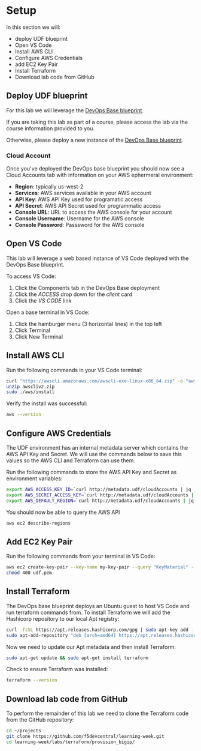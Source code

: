# Setup
In this section we will:
- deploy UDF blueprint
- Open VS Code 
- Install AWS CLI
- Configure AWS Credentials
- add EC2 Key Pair
- Install Terraform
- Download lab code from GitHub

## Deploy UDF blueprint 
For this lab we will leverage the [DevOps Base blueprint](https://udf.f5.com/b/54b4e41b-ba46-48a1-8274-51a970e7e66b#documentation).

If you are taking this lab as part of a course, please access the lab via the course information provided to you.  

Otherwise, please deploy a new instance of the [DevOps Base blueprint](https://udf.f5.com/b/54b4e41b-ba46-48a1-8274-51a970e7e66b#documentation). 

### Cloud Account
Once you've deployed the DevOps base blueprint you should now see a Cloud Accounts tab with information on your AWS ephermeral environment: 
- **Region**: typically us-west-2
- **Services**: AWS services available in your AWS account
- **API Key**: AWS API Key used for programatic access
- **API Secret**: AWS API Secret used for programmatic access
- **Console URL**: URL to access the AWS console for your account
- **Console Username**: Username for the AWS console
- **Console Password**: Passsword for the AWS console

## Open VS Code
This lab will leverage a web based instance of VS Code deployed with the DevOps Base blueprint.  

To access VS Code:
1. Click the Components tab in the DevOps Base deployment
2. Click the *ACCESS* drop down for the *client* card
3. Click the *VS CODE* link

Open a base terminal in VS Code:
1. Click the hamburger menu (3 horizontal lines) in the top left
2. Click Terminal
3. Click New Terminal

## Install AWS CLI
Run the following commands in your VS Code terminal:
```bash
curl "https://awscli.amazonaws.com/awscli-exe-linux-x86_64.zip" -o "awscliv2.zip"
unzip awscliv2.zip
sudo ./aws/install
```

Verify the install was successful:
```bash
aws --version
```

## Configure AWS Credentials 
The UDF environment has an internal metadata server which contains the AWS API Key and Secret.  We will use the commands below to save this values so the AWS CLI and Terraform can use them.

Run the following commands to store the AWS API Key and Secret as environment variables:
```bash
export AWS_ACCESS_KEY_ID=`curl http://metadata.udf/cloudAccounts | jq  '.cloudAccounts[].apiKey' -r`
export AWS_SECRET_ACCESS_KEY=`curl http://metadata.udf/cloudAccounts | jq  '.cloudAccounts[].apiSecret' -r`
export AWS_DEFAULT_REGION=`curl http://metadata.udf/cloudAccounts | jq  '.cloudAccounts[].regions[0]' -r`
```

You should now be able to query the AWS API
```bash
aws ec2 describe-regions
```

## Add EC2 Key Pair
Run the following commands from your terminal in VS Code:
```bash
aws ec2 create-key-pair --key-name my-key-pair --query "KeyMaterial" --output text > udf.pem
chmod 400 udf.pem
```

## Install Terraform
The DevOps base blueprint deploys an Ubuntu guest to host VS Code and run terraform commands from. To install Terraform we will add the Hashicorp repository to our local Apt registry:
```bash
curl -fsSL https://apt.releases.hashicorp.com/gpg | sudo apt-key add -
sudo apt-add-repository "deb [arch=amd64] https://apt.releases.hashicorp.com $(lsb_release -cs) main"
```

Now we need to update our Apt metadata and then install Terraform:
```bash
sudo apt-get update && sudo apt-get install terraform
```

Check to ensure Terraform was installed:
```bash
terraform --version
```

## Download lab code from GitHub
To perform the remainder of this lab we need to clone the Terraform code from the GitHub repository:
```bash
cd ~/projects
git clone https://github.com/f5devcentral/learning-week.git
cd learning-week/labs/terraform/provision_bigip/
```